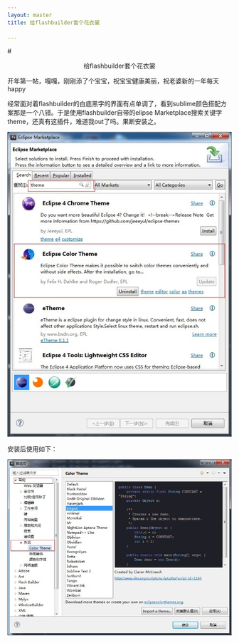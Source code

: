 ```yaml
---
layout: master
title: 给flashbuilder套个花衣裳

---
```


#<center>给flashbuilder套个花衣裳</center>


开年第一帖，嘎嘎，刚刚添了个宝宝，祝宝宝健康美丽，祝老婆新的一年每天happy



经常面对着flashbuilder的白底黑字的界面有点单调了，看到sublime颜色搭配方案那是一个八错。于是使用flashbuilder自带的elipse Marketplace搜索关键字theme，还真有这插件，难道我out了吗。果断安装之。

![](/static/images/posts/20130106/install.jpg)

安装后使用如下：

![](/static/images/posts/20130106/changeTheme.jpg)